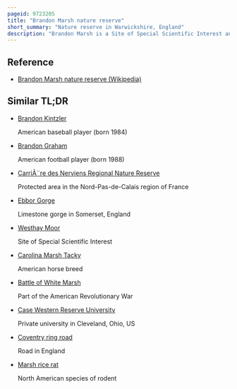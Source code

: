 ```yaml
---
pageid: 9723205
title: "Brandon Marsh nature reserve"
short_summary: "Nature reserve in Warwickshire, England"
description: "Brandon Marsh is a Site of Special Scientific Interest and nature reserve in Warwickshire, England. It is located beside the River Avon near the Village of Brandon a few Miles east of Coventry."
---
```


## Reference

- [Brandon Marsh nature reserve (Wikipedia)](https://en.wikipedia.org/?curid=9723205)

## Similar TL;DR

- [Brandon Kintzler](/tldr/en/brandon-kintzler)

  American baseball player (born 1984)

- [Brandon Graham](/tldr/en/brandon-graham)

  American football player (born 1988)

- [CarriÃ¨re des Nerviens Regional Nature Reserve](/tldr/en/carriere-des-nerviens-regional-nature-reserve)

  Protected area in the Nord-Pas-de-Calais region of France

- [Ebbor Gorge](/tldr/en/ebbor-gorge)

  Limestone gorge in Somerset, England

- [Westhay Moor](/tldr/en/westhay-moor)

  Site of Special Scientific Interest

- [Carolina Marsh Tacky](/tldr/en/carolina-marsh-tacky)

  American horse breed

- [Battle of White Marsh](/tldr/en/battle-of-white-marsh)

  Part of the American Revolutionary War

- [Case Western Reserve University](/tldr/en/case-western-reserve-university)

  Private university in Cleveland, Ohio, US

- [Coventry ring road](/tldr/en/coventry-ring-road)

  Road in England

- [Marsh rice rat](/tldr/en/marsh-rice-rat)

  North American species of rodent
